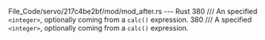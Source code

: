 File_Code/servo/217c4be2bf/mod/mod_after.rs --- Rust
380 /// An specified `<integer>`, optionally coming from a `calc()` expression.                                                                              380 /// A specified `<integer>`, optionally coming from a `calc()` expression.

